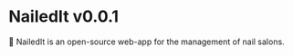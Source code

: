 # NailedIt v0.0.1
:nail_care: NailedIt is an open-source web-app for the management of nail salons.
